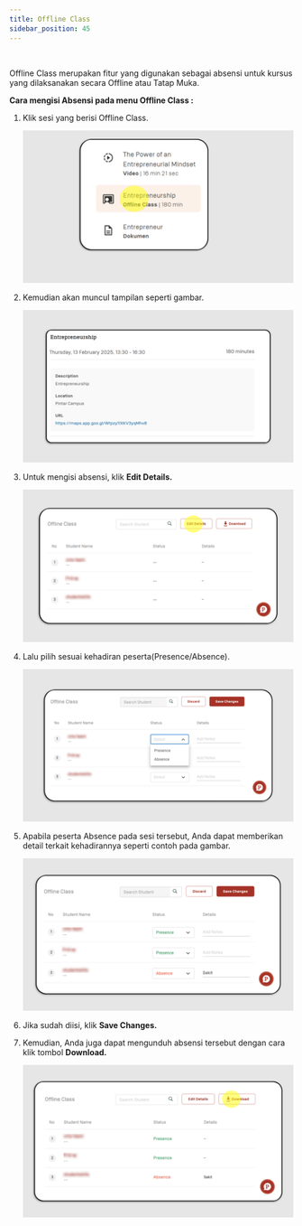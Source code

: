 ```yaml
---
title: Offline Class
sidebar_position: 45
---
```

![]()

Offline Class merupakan fitur yang digunakan sebagai absensi untuk kursus yang dilaksanakan secara Offline atau Tatap Muka.

**Cara mengisi Absensi pada menu Offline Class :**

1. Klik sesi yang berisi Offline Class.

   ![](/img/offline-skills_ins-indo-2.png)
2. Kemudian akan muncul tampilan seperti gambar.

   ![](/img/offline-skills_ins-indo-3.png)
3. Untuk mengisi absensi, klik **Edit Details.**

   ![](/img/offline-skills_ins-indo-4.png)
4. Lalu pilih sesuai kehadiran peserta(Presence/Absence).

   ![](/img/offline-skills_instruktur-5.png)
5. Apabila peserta Absence pada sesi tersebut, Anda dapat memberikan detail terkait kehadirannya seperti contoh pada gambar.

   ![](/img/offline-skills_instruktur-6.png)
6. Jika sudah diisi, klik **Save Changes.**
7. Kemudian, Anda juga dapat mengunduh absensi tersebut dengan cara klik tombol **Download.**

   ![](/img/offline-skills_instruktur-7.png)
